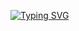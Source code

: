 <a href="https://git.io/typing-svg"><img src="https://readme-typing-svg.herokuapp.com?font=Fira+Code&weight=200&size=32&duration=2000&pause=1000&color=5BDFF7&center=true&vCenter=true&width=450&height=61&lines=Hi..+I'm+Mahmoud+Abdellah" alt="Typing SVG" /></a>
